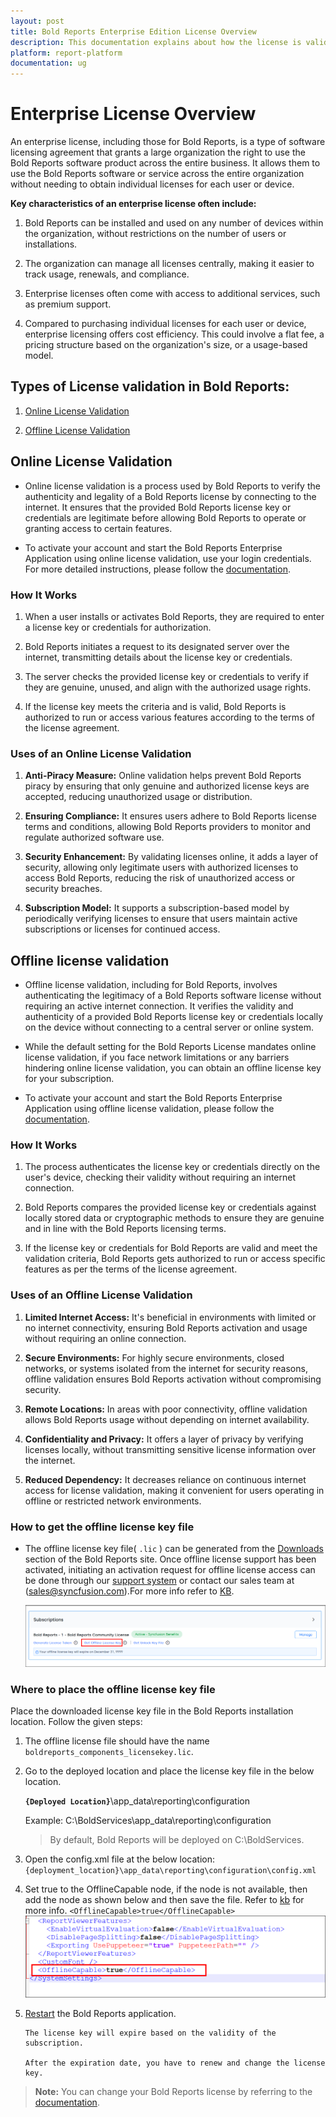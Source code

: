 ```yaml
---
layout: post
title: Bold Reports Enterprise Edition License Overview
description: This documentation explains about how the license is validated in Bold Reports Enterprise Application.
platform: report-platform
documentation: ug
---
```


# Enterprise License Overview

An enterprise license, including those for Bold Reports, is a type of software licensing agreement that grants a large organization the right to use the Bold Reports software product across the entire business. It allows them to use the Bold Reports software or service across the entire organization without needing to obtain individual licenses for each user or device.

**Key characteristics of an enterprise license often include:**

1. Bold Reports can be installed and used on any number of devices within the organization, without restrictions on the number of users or installations.

2. The organization can manage all licenses centrally, making it easier to track usage, renewals, and compliance.

3. Enterprise licenses often come with access to additional services, such as premium support.

4. Compared to purchasing individual licenses for each user or device, enterprise licensing offers cost efficiency. This could involve a flat fee, a pricing structure based on the organization's size, or a usage-based model.

## Types of License validation in Bold Reports:

1. [Online License Validation](#online-license-validation)

2. [Offline License Validation](#offline-license-validation)

## Online License Validation

* Online license validation is a process used by Bold Reports to verify the authenticity and legality of a Bold Reports license by connecting to the internet. It ensures that the provided Bold Reports license key or credentials are legitimate before allowing Bold Reports to operate or granting access to certain features.

* To activate your account and start the Bold Reports Enterprise Application using online license validation, use your login credentials. For more detailed instructions, please follow the [documentation](./../administrator-guide/application-startup/#activate-the-account-using-login-credentials).

### How It Works

1. When a user installs or activates Bold Reports, they are required to enter a license key or credentials for authorization.

2. Bold Reports initiates a request to its designated server over the internet, transmitting details about the license key or credentials.

3. The server checks the provided license key or credentials to verify if they are genuine, unused, and align with the authorized usage rights.

4. If the license key meets the criteria and is valid, Bold Reports is authorized to run or access various features according to the terms of the license agreement.

### Uses of an Online License Validation

1. **Anti-Piracy Measure:** Online validation helps prevent Bold Reports piracy by ensuring that only genuine and authorized license keys are accepted, reducing unauthorized usage or distribution.

2. **Ensuring Compliance:** It ensures users adhere to Bold Reports license terms and conditions, allowing Bold Reports providers to monitor and regulate authorized software use.

3. **Security Enhancement:** By validating licenses online, it adds a layer of security, allowing only legitimate users with authorized licenses to access Bold Reports, reducing the risk of unauthorized access or security breaches.

4. **Subscription Model:** It supports a subscription-based model by periodically verifying licenses to ensure that users maintain active subscriptions or licenses for continued access.

## Offline license validation

* Offline license validation, including for Bold Reports, involves authenticating the legitimacy of a Bold Reports software license without requiring an active internet connection. It verifies the validity and authenticity of a provided Bold Reports license key or credentials locally on the device without connecting to a central server or online system.

* While the default setting for the Bold Reports License mandates online license validation, if you face network limitations or any barriers hindering online license validation, you can obtain an offline license key for your subscription.

* To activate your account and start the Bold Reports Enterprise Application using offline license validation, please follow the [documentation](./../administrator-guide/application-startup/#offline-installation).

### How It Works

1. The process authenticates the license key or credentials directly on the user's device, checking their validity without requiring an internet connection.

2. Bold Reports compares the provided license key or credentials against locally stored data or cryptographic methods to ensure they are genuine and in line with the Bold Reports licensing terms.

3. If the license key or credentials for Bold Reports are valid and meet the validation criteria, Bold Reports gets authorized to run or access specific features as per the terms of the license agreement.

### Uses of an Offline License Validation

1. **Limited Internet Access:** It's beneficial in environments with limited or no internet connectivity, ensuring Bold Reports activation and usage without requiring an online connection.

2. **Secure Environments:** For highly secure environments, closed networks, or systems isolated from the internet for security reasons, offline validation ensures Bold Reports activation without compromising security.

3. **Remote Locations:** In areas with poor connectivity, offline validation allows Bold Reports usage without depending on internet availability.

4. **Confidentiality and Privacy:** It offers a layer of privacy by verifying licenses locally, without transmitting sensitive license information over the internet.

5. **Reduced Dependency:** It decreases reliance on continuous internet access for license validation, making it convenient for users operating in offline or restricted network environments.

### How to get the offline license key file

* The offline license key file( `.lic` ) can be generated from the [Downloads](https://www.boldreports.com/account/downloads) section of the Bold Reports site. Once offline license support has been activated, initiating an activation request for offline license access can be done through our [support system](https://support.boldreports.com/) or contact our sales team at (sales@syncfusion.com).For more info refer to [KB](https://support.boldreports.com/kb/article/13271/how-do-i-get-my-offline-license-key-from-our-bold-reports-account-page).

   ![Offline License](/static/assets/on-premise/images/getting-started/offline-license.png)

### Where to place the offline license key file

Place the downloaded license key file in the Bold Reports installation location. Follow the given steps:

1. The offline license file should have the name `boldreports_components_licensekey.lic`.

2. Go to the deployed location and place the license key file in the below location.

   **`{Deployed Location}`**\app_data\reporting\configuration

   Example: C:\BoldServices\app_data\reporting\configuration

   >By default, Bold Reports will be deployed on C:\BoldServices.

3. Open the config.xml file at the below location:
   `{deployment_location}\app_data\reporting\configuration\config.xml`

4. Set true to the OfflineCapable node, if the node is not available, then add the node as shown below and then save the file. Refer to [kb](https://support.boldreports.com/kb/article/14885/enable-offline-mode-for-bold-reports-resolve-errors-when-an-internet-connections-are-not-available) for more info.
   `<OfflineCapable>true</OfflineCapable>`
   ![Offline Capable](/static/assets/on-premise/images/getting-started/offline-capable-node.png)

5. [Restart](./../administrator-guide/faq/how-to-restart-the-bold-reports-enterprise-application/) the Bold Reports application.

   ```steps
   The license key will expire based on the validity of the subscription.

   After the expiration date, you have to renew and change the license key.
   ```

> **Note:** You can change your Bold Reports license by referring to the [documentation](./../administrator-guide/application-startup/#activate-bold-reports-license).